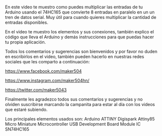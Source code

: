 En este video te muestro como puedes multiplicar las entradas de tu Arduino usando el 74HC165 que convierte 8 entradas en paralelo en un un tren de datos serial. Muy útil para cuando quieres multiplicar la cantidad de entradas disponibles.

En el video te muestro los elementos y sus conexiones, también explico el código que lleva el Arduino y demás instrucciones para que puedas hacer tu propia aplicación.

Todos los comentarios y sugerencias son bienvenidos y por favor no duden en escribirlos en el video, también pueden hacerlo en nuestras redes sociales que les comparto a continuación:

https://www.facebook.com/maker504

https://www.instagram.com/maker504hn/

https://twitter.com/maker5043

Finalmente les agradezco todos sus comentarios y sugerencias y no olviden suscribirse marcando la campanita para estar al día con los videos que estaré subiendo.


Los principales elementos usados son:
Arduino ATTINY Digispark Attiny85 Micro Miniature Microcontroller USB Development Board Module
IC SN74HC165


